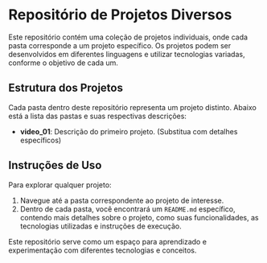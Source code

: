 # Repositório de Projetos Diversos

Este repositório contém uma coleção de projetos individuais, onde cada pasta corresponde a um projeto específico. Os projetos podem ser desenvolvidos em diferentes linguagens e utilizar tecnologias variadas, conforme o objetivo de cada um.

## Estrutura dos Projetos

Cada pasta dentro deste repositório representa um projeto distinto. Abaixo está a lista das pastas e suas respectivas descrições:

- **video_01**: Descrição do primeiro projeto. (Substitua com detalhes específicos)

## Instruções de Uso

Para explorar qualquer projeto:

1. Navegue até a pasta correspondente ao projeto de interesse.
2. Dentro de cada pasta, você encontrará um `README.md` específico, contendo mais detalhes sobre o projeto, como suas funcionalidades, as tecnologias utilizadas e instruções de execução.

Este repositório serve como um espaço para aprendizado e experimentação com diferentes tecnologias e conceitos.

